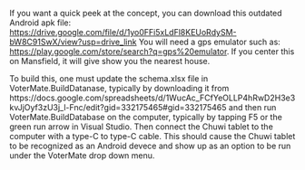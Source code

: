 If you want a quick peek at the concept, you can download this outdated Android apk file:  https://drive.google.com/file/d/1yo0FFi5xLdFl8KEUoRdySM-bW8C91SwX/view?usp=drive_link 
You will need a gps emulator such as: https://play.google.com/store/search?q=gps%20emulator. If you center this on Mansfield, it will give show you the nearest house. 
<p>To build this, one must update the schema.xlsx file in VoterMate.BuildDatanase, typically by downloading it from https://docs.google.com/spreadsheets/d/1WucAc_FCfYeOLLP4hRwD2H3e3kvJjOyf3zU3j_l-Fnc/edit?gid=332175465#gid=332175465 and then run VoterMate.BuildDatabase on the computer, typically by tapping F5 or the green run arrow in Visual Studio. Then connect the Chuwi tablet to the computer with a type-C to type-C cable. This should cause the Chuwi tablet to be recognized as an Android devece and show up as an option to be run under the VoterMate drop down menu. 

